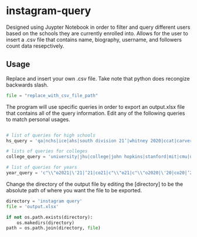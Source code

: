 # instagram-query
Designed using Juypter Notebook in order to filter and query different users based on the schools they are currently enrolled into. Allows for the user to insert a .csv file that contains name, biography, username, and followers count data resepctively. 

## Usage
Replace and insert your own .csv file. Take note that python does recongize backwards slash. 
```python
file = "replace_with_csv_file_path"
```

The program will use specific queries in order to export an output.xlsx file that contains all of the query information. Edit any of the following queries to match personal usages. 

```python

# list of queries for high schools 
hs_query = 'qa|nchs|ice|ahs|south division 21’|whitney 2020|ccat|carver|ascs|bdhs|kchs|cuyahoga falls|oak hill|high school|highschool|mshs|ajhs|battle mountain|avhs|eleanor roosevelt high'

# lists of queries for colleges 
college_query = 'university|jhu|college|john hopkins|stanford|mit|cmu|university of maryland|goucher|Frostburg|gt|purdue|florida state|jmu|Dsu|morgan state|upenn|penn state|hopkins|ic|isu|ksu|lmu|mcla|2021🎓|niu|occ|rwu|full sail|tamu|uchicago|U of C|virginia tech|xavier|yale|rit|george mason|temple|florida tech|cal poly|C’O 19|berkeley'

# list of queries for years
year_query = 'c"\\"o2021|\'21|‘21|co21|c"\\"o21|c"\\"o2020|\'20|co20|‘20|c"\\"o20|c"\\"o2019|‘19|\'19|co19|c"\\"o19|c"\\"o2018|‘18|\'18|co18|c"\\"o18|c"\\"o2017|\'17|‘17|co17|c"\\"o17'
```

Change the directory of the output file by editing the [directory] to be the absolute path of where you want the file to be exported. 

```python
directory = 'instagram query'
file = 'output.xlsx'

if not os.path.exists(directory): 
    os.makedirs(directory)
path = os.path.join(directory, file)
```
